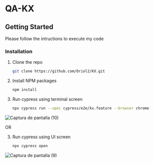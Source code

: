 # QA-KX

## Getting Started

Please follow the intructions to execute my code

### Installation

1. Clone the repo
   ```sh
   git clone https://github.com/Oriol2/KX.git
   ```
2. Install NPM packages
   ```sh
   npm install
   ```
3. Run cypress using terminal screen
   ```sh
   npx cypress run --spec cypress/e2e/kx.feature --browser chrome
   ```
  ![Captura de pantalla (10)](https://github.com/Oriol2/KX/assets/90322159/6a428cf4-aafe-4272-b03e-46d40361e374)


OR

3. Run cypress using UI screen
   ```sh
   npx cypress open
   ```
  ![Captura de pantalla (9)](https://github.com/Oriol2/KX/assets/90322159/035c3eba-304e-491c-96c9-8aef1adeafab)



